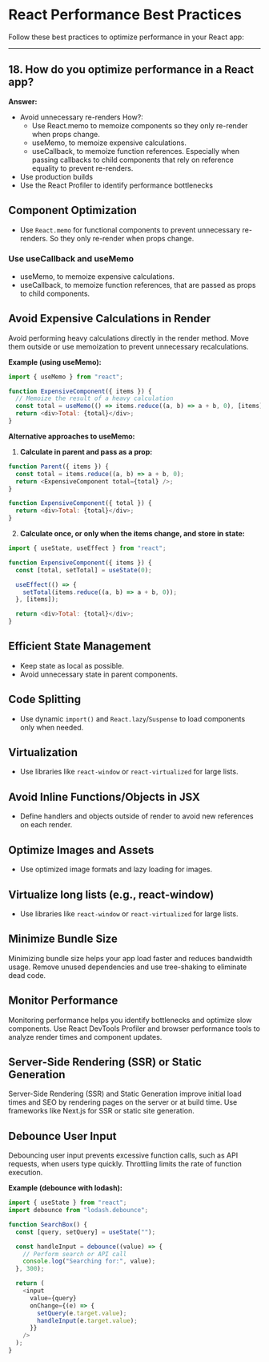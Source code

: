 # React Performance Best Practices

Follow these best practices to optimize performance in your React app:

---

## 18. How do you optimize performance in a React app?

**Answer:**

- Avoid unnecessary re-renders
  How?:
  - Use React.memo to memoize components so they only re-render when props change.
  - useMemo, to memoize expensive calculations.
  - useCallback, to memoize function references. Especially when passing callbacks to child components that rely on reference equality to prevent re-renders.
- Use production builds
- Use the React Profiler to identify performance bottlenecks

## Component Optimization

- Use `React.memo` for functional components to prevent unnecessary re-renders.
  So they only re-render when props change.

### Use useCallback and useMemo

- useMemo, to memoize expensive calculations.
- useCallback, to memoize function references, that are passed as props to child components.

## Avoid Expensive Calculations in Render

Avoid performing heavy calculations directly in the render method. Move them outside or use memoization to prevent unnecessary recalculations.

**Example (using useMemo):**

```js
import { useMemo } from "react";

function ExpensiveComponent({ items }) {
  // Memoize the result of a heavy calculation
  const total = useMemo(() => items.reduce((a, b) => a + b, 0), [items]);
  return <div>Total: {total}</div>;
}
```

**Alternative approaches to useMemo:**

1. **Calculate in parent and pass as a prop:**

```js
function Parent({ items }) {
  const total = items.reduce((a, b) => a + b, 0);
  return <ExpensiveComponent total={total} />;
}

function ExpensiveComponent({ total }) {
  return <div>Total: {total}</div>;
}
```

2. **Calculate once, or only when the items change, and store in state:**

```js
import { useState, useEffect } from "react";

function ExpensiveComponent({ items }) {
  const [total, setTotal] = useState(0);

  useEffect(() => {
    setTotal(items.reduce((a, b) => a + b, 0));
  }, [items]);

  return <div>Total: {total}</div>;
}
```

## Efficient State Management

- Keep state as local as possible.
- Avoid unnecessary state in parent components.

## Code Splitting

- Use dynamic `import()` and `React.lazy`/`Suspense` to load components only when needed.

## Virtualization

- Use libraries like `react-window` or `react-virtualized` for large lists.

## Avoid Inline Functions/Objects in JSX

- Define handlers and objects outside of render to avoid new references on each render.

## Optimize Images and Assets

- Use optimized image formats and lazy loading for images.

## Virtualize long lists (e.g., react-window)

- Use libraries like `react-window` or `react-virtualized` for large lists.

## Minimize Bundle Size

Minimizing bundle size helps your app load faster and reduces bandwidth usage. Remove unused dependencies and use tree-shaking to eliminate dead code.

## Monitor Performance

Monitoring performance helps you identify bottlenecks and optimize slow components. Use React DevTools Profiler and browser performance tools to analyze render times and component updates.

## Server-Side Rendering (SSR) or Static Generation

Server-Side Rendering (SSR) and Static Generation improve initial load times and SEO by rendering pages on the server or at build time. Use frameworks like Next.js for SSR or static site generation.

## Debounce User Input

Debouncing user input prevents excessive function calls, such as API requests, when users type quickly. Throttling limits the rate of function execution.

**Example (debounce with lodash):**

```js
import { useState } from "react";
import debounce from "lodash.debounce";

function SearchBox() {
  const [query, setQuery] = useState("");

  const handleInput = debounce((value) => {
    // Perform search or API call
    console.log("Searching for:", value);
  }, 300);

  return (
    <input
      value={query}
      onChange={(e) => {
        setQuery(e.target.value);
        handleInput(e.target.value);
      }}
    />
  );
}
```
